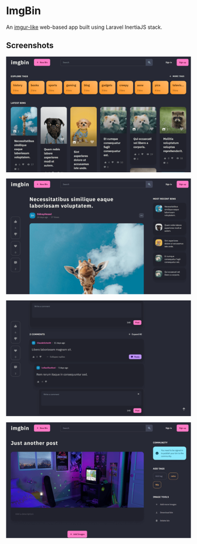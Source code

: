 # ImgBin

An [imgur-like](https://imgur.com/) web-based app built using Laravel InertiaJS stack.

## Screenshots

![ScreenShot](/screenshots/home.png)

![ScreenShot](/screenshots/view.png)

![ScreenShot](/screenshots/comments.png)

![ScreenShot](/screenshots/create.png)
